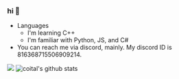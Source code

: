 ### hi 👋

<!--
**appendable/appendable** is a ✨ _special_ ✨ repository because its `README.md` (this file) appears on your GitHub profile.-->

- Languages
  - I'm learning C++
  - I'm familiar with Python, JS, and C#
- You can reach me via discord, mainly. My discord ID is 816368715506909214.

![](https://komarev.com/ghpvc/?username=coital)
![coital's github stats](https://github-readme-stats.vercel.app/api?username=coital&theme=radical)



